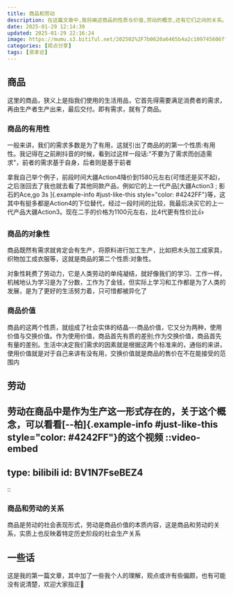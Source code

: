 ```yaml
---
title: 商品和劳动
description: 在这篇文章中,我将阐述商品的性质与价值,劳动的概念,还有它们之间的关系。
date: 2025-01-29 12:14:39
updated: 2025-01-29 22:16:24
image: https://mumu.s3.bitiful.net/202502%2F7b0620a6465b4a2c109745606ffc48bc.avif
categories: [观点分享]
tags: [资本论]
---
```


## 商品

这里的商品，狭义上是指我们使用的生活用品，它首先得需要满足消费者的需求，再由生产者生产出来，最后交付。即有需求，就有了商品。

### 商品的有用性

一般来讲，我们的需求多数是为了有用，这就引出了商品的的第一个性质:有用性。我记得在之前刷抖音的时候，看到过这样一段话:"不要为了需求而创造需求"，前者的需求基于自身，后者则是基于前者

拿我自己举个例子，前段时间大疆Action4降价到1580元左右(可惜还是买不起)，之后涨回去了我也就去看了其他同款产品，例如它的上一代产品[大疆Action3 ; 影石的Ace,go 3s ]{.example-info #just-like-this style="color: #4242FF"}等，这其中有挺多都是Action4的下位替代，经过一段时间的比较，我最后决买它的上一代产品大疆Action3。现在二手的价格为1100元左右，比4代更有性价比👍

### 商品的对象性

商品既然有需求就肯定会有生产，将原料进行加工生产，比如把木头加工成家具，织物加工成衣服等，这就是商品的第二个性质:对象性。

对象性耗费了劳动力，它是人类劳动的单纯凝结，就好像我们的学习、工作一样，机械地认为学习是为了分数，工作为了金钱，但实际上学习和工作都是为了人类的发展，是为了更好的生活努力着，只可惜都被异化了

### 商品价值

商品的这两个性质，就组成了社会实体的结晶---商品价值，它又分为两种，使用价值与交换价值。作为使用价值，商品首先有质的差别;作为交换价值，商品首先有量的差别。生活中决定我们需求的因素就是根据这两个标准来的，通俗的来讲，使用价值就是对于自己来讲有没有用，交换价值就是商品的售价在不在能接受的范围内

## 劳动

劳动在商品中是作为生产这一形式存在的，关于这个概念，可以看看[--柏]{.example-info #just-like-this style="color: #4242FF"}的这个视频
::video-embed
---
type: bilibili
id: BV1N7FseBEZ4
---
::
### 商品和劳动的关系

商品是劳动的社会表现形式，劳动是商品价值的本质内容，这是商品和劳动的关系，实质上也反映着特定历史阶段的社会生产关系

## 一些话

这是我的第一篇文章，其中加了一些我个人的理解，观点或许有些偏颇，也有可能没有说清楚，欢迎大家指正🙏